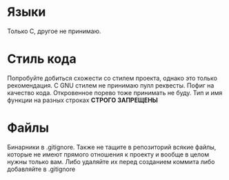 # Языки
Только C, другое не принимаю.

# Стиль кода
Попробуйте добиться схожести со стилем проекта, однако это только рекомендация.
С GNU стилем не принимаю пулл реквесты. Пофиг на качество кода. Откровенное порево тоже принимать не буду. Тип и имя функции на разных строках **СТРОГО ЗАПРЕЩЕНЫ**

# Файлы
Бинарники в .gitignore.
Также не тащите в репозиторий всякие файлы, которые не имеют прямого отношения к проекту и вообще в целом нужны только вам. Либо удаляйте их перед созданием коммита либо добавляйте в .gitignore
